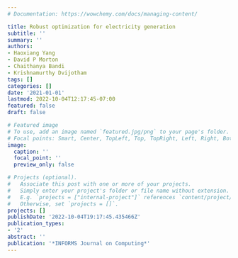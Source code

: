 ```yaml
---
# Documentation: https://wowchemy.com/docs/managing-content/

title: Robust optimization for electricity generation
subtitle: ''
summary: ''
authors:
- Haoxiang Yang
- David P Morton
- Chaithanya Bandi
- Krishnamurthy Dvijotham
tags: []
categories: []
date: '2021-01-01'
lastmod: 2022-10-04T12:17:45-07:00
featured: false
draft: false

# Featured image
# To use, add an image named `featured.jpg/png` to your page's folder.
# Focal points: Smart, Center, TopLeft, Top, TopRight, Left, Right, BottomLeft, Bottom, BottomRight.
image:
  caption: ''
  focal_point: ''
  preview_only: false

# Projects (optional).
#   Associate this post with one or more of your projects.
#   Simply enter your project's folder or file name without extension.
#   E.g. `projects = ["internal-project"]` references `content/project/deep-learning/index.md`.
#   Otherwise, set `projects = []`.
projects: []
publishDate: '2022-10-04T19:17:45.435466Z'
publication_types:
- '2'
abstract: ''
publication: '*INFORMS Journal on Computing*'
---
```

